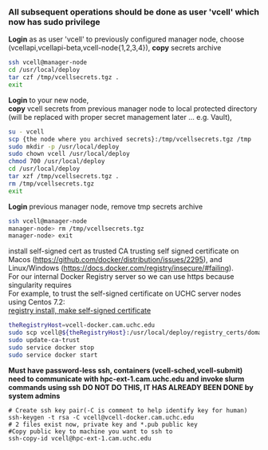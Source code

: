 ### All subsequent operations should be done as user 'vcell' which now has sudo privilege

**Login** as as user 'vcell' to previously configured manager node, choose (vcellapi,vcellapi-beta,vcell-node{1,2,3,4}), **copy** secrets archive

```bash
ssh vcell@manager-node
cd /usr/local/deploy
tar czf /tmp/vcellsecrets.tgz .
exit
```

**Login** to your new node,  
**copy** vcell secrets from previous manager node to local protected directory (will be replaced with proper secret management later ... e.g. Vault),  

```bash
su - vcell
scp {the node where you archived secrets}:/tmp/vcellsecrets.tgz /tmp
sudo mkdir -p /usr/local/deploy
sudo chown vcell /usr/local/deploy
chmod 700 /usr/local/deploy
cd /usr/local/deploy
tar xzf /tmp/vcellsecrets.tgz .
rm /tmp/vcellsecrets.tgz
exit
```

**Login** previous manager node, remove tmp secrets archive

```bash
ssh vcell@manager-node
manager-node> rm /tmp/vcellsecrets.tgz
manager-node> exit
```

install self-signed cert as trusted CA trusting self signed certificate on Macos (https://github.com/docker/distribution/issues/2295), and Linux/Windows (https://docs.docker.com/registry/insecure/#failing).  
For our internal Docker Registry server so we can use https because singularity requires  
For example, to trust the self-signed certificate on UCHC server nodes using Centos 7.2:  
[registry install, make self-signed certificate](../build/README_Registry.md)  

```bash
theRegistryHost=vcell-docker.cam.uchc.edu
sudo scp vcell@${theRegistryHost}:/usr/local/deploy/registry_certs/domain.cert /etc/pki/ca-trust/source/anchors/${theRegistryHost}.crt
sudo update-ca-trust
sudo service docker stop
sudo service docker start
```

**Must have password-less ssh, containers (vcell-sched,vcell-submit) need to communicate with hpc-ext-1.cam.uchc.edu and invoke slurm commands using ssh**
**DO NOT DO THIS, IT HAS ALREADY BEEN DONE by system admins**

```
# Create ssh key pair(-C is comment to help identify key for human)
ssh-keygen -t rsa -C vcell@vcell-docker.cam.uchc.edu
# 2 files exist now, private key and *.pub public key
#Copy public key to machine you want to ssh to
ssh-copy-id vcell@hpc-ext-1.cam.uchc.edu
```
